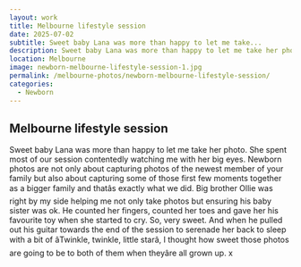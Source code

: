 ```yaml
---
layout: work
title: Melbourne lifestyle session
date: 2025-07-02
subtitle: Sweet baby Lana was more than happy to let me take...
description: Sweet baby Lana was more than happy to let me take her photo. She spent most of our session contentedly watching me with her big eyes. Newborn photos are not only about capturing photos of the newest member of your family but also about capturing some of those first few moments together as a bi...
location: Melbourne
image: newborn-melbourne-lifestyle-session-1.jpg
permalink: /melbourne-photos/newborn-melbourne-lifestyle-session/
categories:
  - Newborn
---
```


## Melbourne lifestyle session

Sweet baby Lana was more than happy to let me take her photo. She spent most of our session contentedly watching me with her big eyes. Newborn photos are not only about capturing photos of the newest member of your family but also about capturing some of those first few moments together as a bigger family and thatâs exactly what we did. Big brother Ollie was right by my side helping me not only take photos but ensuring his baby sister was ok. He counted her fingers, counted her toes and gave her his favourite toy when she started to cry. So, very sweet. And when he pulled out his guitar towards the end of the session to serenade her back to sleep with a bit of âTwinkle, twinkle, little starâ, I thought how sweet those photos are going to be to both of them when theyâre all grown up. x
